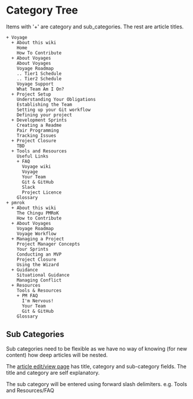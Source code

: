 # Category Tree

Items with '+' are category and sub_categories. The rest are article titles.

```
+ Voyage
  + About this wiki
    Home
    How To Contribute
  + About Voyages
    About Voyages
    Voyage Roadmap
    .. Tier1 Schedule
    .. Tier2 Schedule
    Voyage Support
    What Team Am I On?
  + Project Setup
    Understanding Your Obligations
    Establishing the Team
    Setting up your Git workflow
    Defining your project
  + Development Sprints
    Creating a Readme
    Pair Programming
    Tracking Issues
  + Project Closure
    TBD
  + Tools and Resources
    Useful Links
    + FAQ
      Voyage wiki
      Voyage
      Your Team
      Git & GitHub
      Slack
      Project Licence
    Glossary
+ pmrok
  + About this wiki
    The Chingu PMRoK
    How to Contribute
  + About Voyages
    Voyage Roadmap
    Voyage Workflow
  + Managing a Project
    Project Manager Concepts
    Your Sprints
    Conducting an MVP
    Project Closure
    Using the Wizard
  + Guidance
    Situational Guidance
    Managing Conflict
  + Resources
    Tools & Resources
    + PM FAQ
      I'm Nervous!
      Your Team
      Git & GitHub
    Glossary
```

## Sub Categories

Sub categories need to be flexible as we have no way of knowing (for new content) how deep articles will be nested.

The [article edit/view page](https://github.com/chingu-voyage4/Bears-Team-25/blob/develop/frontend/src/ArticleEdit/ArticleEdit.js) has title, category and sub-category fields. The title and category are self explanatory.

The sub category will be entered using forward slash delimiters.
e.g.
Tools and Resources/FAQ
